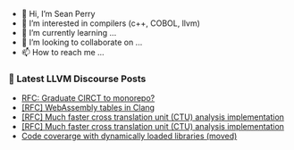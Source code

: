 - 👋 Hi, I’m Sean Perry
- 👀 I’m interested in compilers (c++, COBOL, llvm)
- 🌱 I’m currently learning ...
- 💞️ I’m looking to collaborate on ...
- 📫 How to reach me ...

<!---
s66perry/s66perry is a ✨ special ✨ repository because its `README.md` (this file) appears on your GitHub profile.
You can click the Preview link to take a look at your changes.
--->
### 📕 Latest LLVM Discourse Posts

<!-- DISCOURSE-LLVM:START -->
- [RFC: Graduate CIRCT to monorepo?](https://discourse.llvm.org/t/rfc-graduate-circt-to-monorepo/61890?page=2#post_38)
- [[RFC] WebAssembly tables in Clang](https://discourse.llvm.org/t/rfc-webassembly-tables-in-clang/62049#post_1)
- [[RFC] Much faster cross translation unit &lpar;CTU&rpar; analysis implementation](https://discourse.llvm.org/t/rfc-much-faster-cross-translation-unit-ctu-analysis-implementation/61728#post_16)
- [[RFC] Much faster cross translation unit &lpar;CTU&rpar; analysis implementation](https://discourse.llvm.org/t/rfc-much-faster-cross-translation-unit-ctu-analysis-implementation/61728#post_15)
- [Code coverarge with dynamically loaded libraries &lpar;moved&rpar;](https://discourse.llvm.org/t/code-coverarge-with-dynamically-loaded-libraries-moved/62048#post_1)
<!-- DISCOURSE-LLVM:END -->
